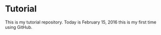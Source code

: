 # Tutorial

This is my tutorial repository.
Today is February 15, 2016
this is my first time using GitHub.
